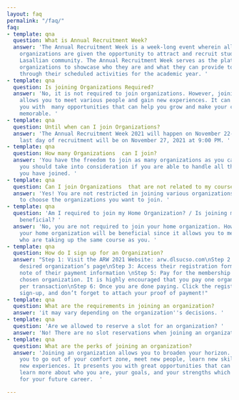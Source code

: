 ```yaml
---
layout: faq
permalink: "/faq/"
faq:
- template: qna
  question: What is Annual Recruitment Week?
  answer: 'The Annual Recruitment Week is a week-long event wherein all 50 CSO accredited
    organizations are given the opportunity to attract and recruit students from the
    Lasallian community. The Annual Recruitment Week serves as the platform for these
    organizations to showcase who they are and what they can provide to their members
    through their scheduled activities for the academic year. '
- template: qna
  question: Is joining Organizations Required?
  answer: 'No, it is not required to join organizations. However, joining an organization
    allows you to meet various people and gain new experiences. It can also  provide
    you with  many opportunities that can help you grow and make your college life
    memorable. '
- template: qna
  question: Until when can I join Organizations?
  answer: 'The Annual Recruitment Week 2021 will happen on November 22-27, 2021.  The
    last day of recruitment will be on November 27, 2021 at 9:00 PM. '
- template: qna
  question: How many Organizations  can I join?
  answer: 'You have the freedom to join as many organizations as you can. However,
    you should take into consideration if you are able to handle all those organizations
    you have joined. '
- template: qna
  question: Can I join Organizations  that are not related to my course?
  answer: 'Yes! You are not restricted in joining various organizations. You are free
    to choose the organizations you want to join. '
- template: qna
  question: 'Am I required to join my Home Organization? / Is joining my home Organization
    beneficial? '
  answer: 'No, you are not required to join your home organization. However, joining
    your home organization will be beneficial since it allows you to meet students
    who are taking up the same course as you. '
- template: qna
  question: How do I sign up for an Organization?
  answer: "Step 1: Visit the ARW 2021 Website: arw.dlsucso.com\nStep 2: Look for your
    desired organization’s page\nStep 3: Access their registration form\nStep 4: Take
    note of their payment information \nStep 5: Pay for the membership fee of your
    chosen organization. It is highly encouraged that you pay one organization fee
    per transaction\nStep 6: Once you are done paying. Click the registration form,
    sign-up, and don’t forget to attach your proof of payment!"
- template: qna
  question: What are the requirements in joining an organization?
  answer: 'it may vary depending on the organization''s decisions. '
- template: qna
  question: 'Are we allowed to reserve a slot for an organization? '
  answer: 'No! There are no slot reservations when joining an organization. '
- template: qna
  question: What are the perks of joining an organization?
  answer: 'Joining an organization allows you to broaden your horizon. It  allows
    you to go out of your comfort zone, meet new people, learn new skills, and gain
    new experiences. It presents you with great opportunities that can allow you to
    learn more about who you are, your goals, and your strengths which can be beneficial
    for your future career.  '

---
```

